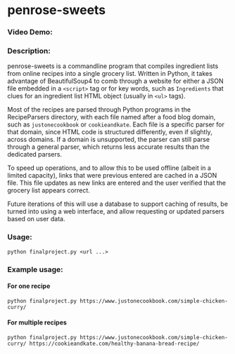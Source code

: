 # penrose-sweets
### Video Demo:  <URL HERE>
### Description:

penrose-sweets is a commandline program that compiles ingredient lists from online recipes into a single grocery list. Written in Python, it takes advantage of BeautifulSoup4 to comb through a website for either a JSON file embedded in a `<script>` tag or for key words, such as `Ingredients` that clues for an ingredient list HTML object (usually in `<ul>` tags).

Most of the recipes are parsed through Python programs in the RecipeParsers directory, with each file named after a food blog domain, such as `justonecookbook` or `cookieandkate`. Each file is a specific parser for that domain, since HTML code is structured differently, even if slightly, across domains. If a domain is unsupported, the parser can still parse through a general parser, which returns less accurate results than the dedicated parsers.

To speed up operations, and to allow this to be used offline (albeit in a limited capacity), links that were previous entered are cached in a JSON file. This file updates as new links are entered and the user verified that the grocery list appears correct.

Future iterations of this will use a database to support caching of results, be turned into using a web interface, and allow requesting or updated parsers based on user data.

### Usage:

```
python finalproject.py <url ...>
```

### Example usage:

#### For one recipe
```
python finalproject.py https://www.justonecookbook.com/simple-chicken-curry/
```

#### For multiple recipes
```
python finalproject.py https://www.justonecookbook.com/simple-chicken-curry/ https://cookieandkate.com/healthy-banana-bread-recipe/
```